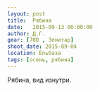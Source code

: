 ```yaml
---
layout: post
title:  Рябина
date:   2015-09-13 00:00:00
author: Д.Г.
gear: [70D , Зенитар]
shoot_date: 2015-09-04
location: Ёльбаза
tags: [осень, рябина]
---
```


Рябина, вид изнутри.

